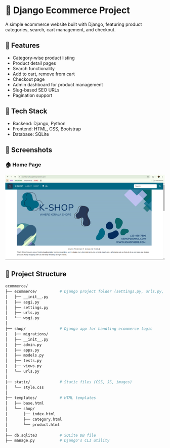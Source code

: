 # 🛒 Django Ecommerce Project

A simple ecommerce website built with Django, featuring product categories, search, cart management, and checkout.

## 🚀 Features

- Category-wise product listing
- Product detail pages
- Search functionality
- Add to cart, remove from cart
- Checkout page
- Admin dashboard for product management
- Slug-based SEO URLs
- Pagination support

## 🔧 Tech Stack

- Backend: Django, Python
- Frontend: HTML, CSS, Bootstrap
- Database: SQLite

## 📸 Screenshots

### 🏠 Home Page
![Home Page](screenshots/home1.png)

## 📁 Project Structure

```bash
ecommerce/
├── ecommerce/          # Django project folder (settings.py, urls.py, wsgi.py)
│   ├── __init__.py
│   ├── asgi.py
│   ├── settings.py
│   ├── urls.py
│   └── wsgi.py
│
├── shop/               # Django app for handling ecommerce logic
│   ├── migrations/
│   ├── __init__.py
│   ├── admin.py
│   ├── apps.py
│   ├── models.py
│   ├── tests.py
│   ├── views.py
│   └── urls.py
│
├── static/             # Static files (CSS, JS, images)
│   └── style.css
│
├── templates/          # HTML templates
│   ├── base.html
│   └── shop/
│       ├── index.html
│       ├── category.html
│       └── product.html
│
├── db.sqlite3          # SQLite DB file
├── manage.py           # Django's CLI utility

